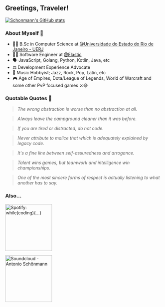 ## Greetings, Traveler!

[![Schonmann's GitHub stats](https://github-readme-stats.vercel.app/api?username=schonmann&count_private=true&show_icons=true&theme=tokyonight&hide=prs,contribs,issues,stars)](https://github.com/anuraghazra/github-readme-stats)

### About Myself 👤

* 👨‍🎓 B.Sc in Computer Science at [@Universidade do Estado do Rio de Janeiro - UERJ](https://www.uerj.br/)
* 👨‍💻 Software Engineer at [@Elastic](https://github.com/elastic)
* 🗣️ JavaScript, Golang, Python, Kotlin, Java, etc
* ⚖️‍ Development Experience Advocate
* 🎸 Music Hobbyist; Jazz, Rock, Pop, Latin, etc
* 🎮 Age of Empires, Dota/League of Legends, World of Warcraft and some other PvP focused games ⚔️😄

### Quotable Quotes 📜

> _The wrong abstraction is worse than no abstraction at all._

> _Always leave the campground cleaner than it was before._

> _If you are tired or distracted, do not code._

> _Never attribute to malice that which is adequately explained by legacy code._

> _It's a fine line between self-assuredness and arrogance._

> _Talent wins games, but teamwork and intelligence win championships._

> _One of the most sincere forms of respect is actually listening to what another has to say._

### Also...

[<img src="https://storage.googleapis.com/pr-newsroom-wp/1/2018/11/Spotify_Logo_CMYK_Green.png" width="150" alt="Spotify: while(coding){...}" />](https://open.spotify.com/playlist/6zf4wYtzwtkZ5WXjQptVjG?si=641a06efadfb4fe1)

[<img src="https://d21pahz0q2d74.cloudfront.net/wp-content/uploads/2020/08/soundcloud-logo-png-5.png" width="150" alt="Soundcloud - Antonio Schönmann" />](https://soundcloud.com/antonio-schoenmann)


